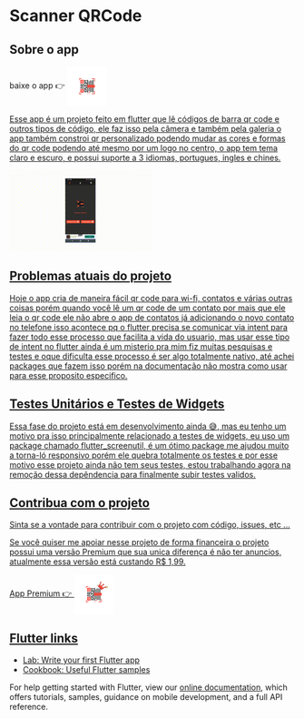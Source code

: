 # Scanner QRCode


## Sobre o app

baixe o app 👉 <a href="https://play.google.com/store/apps/details?id=com.scannerqrcode" target="_blank"> <img align="center" height="70" width="70" src="assets/splash/splash.png">
<a href=#>
  
Esse app é um projeto feito em flutter que lê códigos de barra qr code e outros tipos de código, ele faz isso pela câmera e também pela galeria o app também constroi qr personalizado podendo mudar as cores e formas do qr code podendo até mesmo por um logo no centro, o app tem tema claro e escuro, e possui suporte a 3 idiomas, portugues, ingles e chines.

<img src="assets/readme/demo.gif">

## Problemas atuais do projeto
Hoje o app cria de maneira fácil qr code para wi-fi, contatos e várias outras coisas porém quando você  lê um qr code de um contato por mais que ele leia o qr code ele não abre o app de contatos já adicionando o novo contato no telefone isso acontece pq o flutter precisa se comunicar via intent para fazer todo esse processo que facilita a vida do usuario, mas usar esse tipo de intent no flutter ainda é um misterio pra mim fiz muitas pesquisas e testes e oque dificulta esse processo é ser algo totalmente nativo, até achei packages que fazem isso porém na documentação não mostra como usar para esse proposito especifico.

## Testes Unitários e Testes de Widgets
Essa fase do projeto está em desenvolvimento ainda 😅, mas eu tenho um motivo pra isso principalmente relacionado a testes de widgets, eu uso um package chamado flutter_screenutil, é um ótimo package me ajudou muito a torna-ló responsivo porém ele quebra totalmente os testes e por esse motivo esse projeto ainda não tem seus testes, estou trabalhando agora na remoção dessa depêndencia para finalmente subir testes validos.

## Contribua com o projeto

Sinta se a vontade para contribuir com o projeto com código, issues, etc ...

Se você quiser me apoiar nesse projeto de forma financeira o projeto possui uma versão Premium que sua unica diferença é não ter anuncios, atualmente essa versão está custando R$ 1,99.


App Premium 👉 <a href="https://play.google.com/store/apps/details?id=com.scannerqrcode_premium" target="_blank"> <img align="center" height="70" width="70" src="https://github.com/viniciusddrft/Scanner-QRCode-Premium/blob/main/assets/splash/splash.png">
<a href=#>

  ##  Flutter links
- [Lab: Write your first Flutter app](https://flutter.dev/docs/get-started/codelab)
- [Cookbook: Useful Flutter samples](https://flutter.dev/docs/cookbook)

For help getting started with Flutter, view our
[online documentation](https://flutter.dev/docs), which offers tutorials,
samples, guidance on mobile development, and a full API reference.
